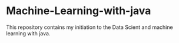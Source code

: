 # Machine-Learning-with-java
This repository contains my initiation to the Data Scient and machine learning with java. 
